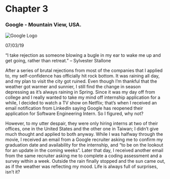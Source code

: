 # Chapter 3

### Google - Mountain View, USA.

![Google Logo](https://cdn.vox-cdn.com/thumbor/Pkmq1nm3skO0-j693JTMd7RL0Zk=/0x0:2012x1341/1200x800/filters:focal(0x0:2012x1341)/cdn.vox-cdn.com/uploads/chorus_image/image/47070706/google2.0.0.jpg)

07/03/19

“I take rejection as someone blowing a bugle in my ear to wake me up and get going, rather than retreat.” – Sylvester Stallone 

After a series of brutal rejections from most of the companies that I applied to, my self-confidence has officially hit rock bottom. It was raining all day, and my plan to visit the city got ruined. Even though I’m thankful that the weather got warmer and sunnier, I still find the change in season depressing as it’s always raining in Spring. Since it was my day off from college and I really wanted to take my mind off internship application for a while, I decided to watch a TV show on Netflix; that’s when I received an email notification from LinkedIn saying Google has reopened their application for Software Engineering Intern. So I figured, why not? 

However, to my utter despair, they were only hiring interns at two of their offices, one in the United States and the other one in Taiwan; I didn’t give much thought and applied to both anyway. While I was halfway through the movie, I received an email from a Google recruiter asking me to confirm my graduation date and availability for the internship, and “to be on the lookout for an update in the coming weeks”. Later that day, I received another email from the same recruiter asking me to complete a coding assessment and a survey within a week. Outside the rain finally stopped and the sun came out, as if the weather was reflecting my mood. Life is always full of surprises, isn’t it?  
